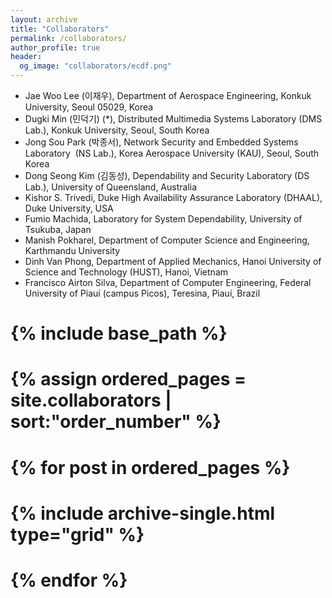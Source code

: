 ```yaml
---
layout: archive
title: "Collaborators"
permalink: /collaborators/
author_profile: true
header:
  og_image: "collaborators/ecdf.png"
---
```


- Jae Woo Lee (이재우), Department of Aerospace Engineering, Konkuk University, Seoul 05029, Korea
- Dugki Min (민덕기) (*), Distributed Multimedia Systems ​Laboratory  (DMS Lab.), Konkuk University, Seoul, South Korea
- Jong Sou Park (박종서), Network Security and Embedded Systems Laboratory ​ (NS Lab.), Korea Aerospace University (KAU), Seoul, South Korea
- Dong Seong Kim (김동성), Dependability and Security Laboratory (DS Lab.), University of Queensland, Australia
- Kishor S. Trivedi, Duke High Availability Assurance Laboratory (DHAAL), Duke University, USA
- Fumio Machida, Laboratory for System Dependability, University of Tsukuba, Japan
- Manish Pokharel, Department of Computer Science and Engineering, Karthmandu University
- Dinh Van Phong, Department of Applied Mechanics, Hanoi University of Science and Technology (HUST), Hanoi, Vietnam
- Francisco Airton Silva, Department of Computer Engineering, Federal University of Piauí (campus Picos), Teresina, Piauí, Brazil

# <nbsp>

# {% include base_path %}

# {% assign ordered_pages = site.collaborators | sort:"order_number" %}

# {% for post in ordered_pages %}
#  {% include archive-single.html type="grid" %}
# {% endfor %}
